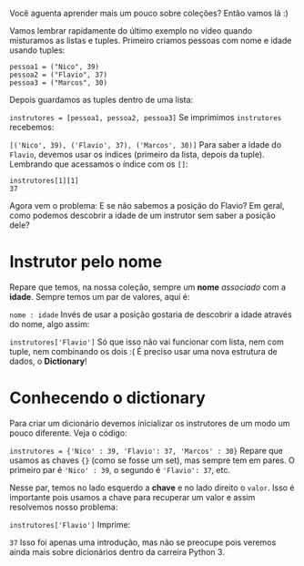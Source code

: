 Você aguenta aprender mais um pouco sobre coleções? Então vamos lá :)

Vamos lembrar rapidamente do último exemplo no vídeo quando misturamos as listas e tuples. Primeiro criamos pessoas com nome e idade usando tuples:
```
pessoa1 = ("Nico", 39)
pessoa2 = ("Flavio", 37)
pessoa3 = ("Marcos", 30)
```
Depois guardamos as tuples dentro de uma lista:

`instrutores = [pessoa1, pessoa2, pessoa3]`
Se imprimimos `instrutores` recebemos:

`[('Nico', 39), ('Flavio', 37), ('Marcos', 30)]`
Para saber a idade do `Flavio`, devemos usar os índices (primeiro da lista, depois da tuple). Lembrando que acessamos o índice com os `[]`:
```
instrutores[1][1]
37
```
Agora vem o problema: E se não sabemos a posição do Flavio? Em geral, como podemos descobrir a idade de um instrutor sem saber a posição dele?

# Instrutor pelo nome
Repare que temos, na nossa coleção, sempre um **nome** *associado* com a **idade**. Sempre temos um par de valores, aqui é:

`nome : idade`
Invés de usar a posição gostaria de descobrir a idade através do nome, algo assim:

`instrutores['Flavio']`
Só que isso não vai funcionar com lista, nem com tuple, nem combinando os dois :( É preciso usar uma nova estrutura de dados, o **Dictionary**!

# Conhecendo o dictionary
Para criar um dicionário devemos inicializar os instrutores de um modo um pouco diferente. Veja o código:

`instrutores = {'Nico' : 39, 'Flavio': 37, 'Marcos' : 30}`
Repare que usamos as chaves `{}` (como se fosse um set), mas sempre tem em pares. O primeiro par é `'Nico' : 39`, o segundo é `'Flavio': 37`, etc.

Nesse par, temos no lado esquerdo a **chave** e no lado direito o `valor`. Isso é importante pois usamos a chave para recuperar um valor e assim resolvemos nosso problema:

`instrutores['Flavio']`
Imprime:

`37`
Isso foi apenas uma introdução, mas não se preocupe pois veremos ainda mais sobre dicionários dentro da carreira Python 3.